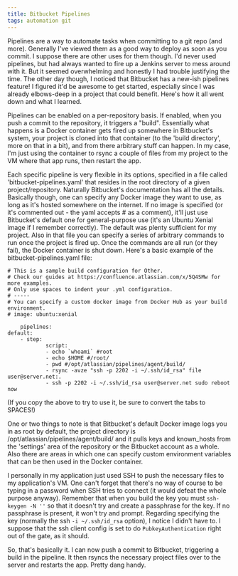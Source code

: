 ```yaml
---
title: Bitbucket Pipelines
tags: automation git
---
```


Pipelines are a way to automate tasks when committing to a git repo (and more). Generally I've viewed them as a good way to deploy as soon as you commit. I suppose there are other uses for them though. I'd never used pipelines, but had always wanted to fire up a Jenkins server to mess around with it. But it seemed overwhelming and honestly I had trouble justifying the time. The other day though, I noticed that Bitbucket has a new-ish pipelines feature! I figured it'd be awesome to get started, especially since I was already elbows-deep in a project that could benefit. Here's how it all went down and what I learned. 

Pipelines can be enabled on a per-repository basis. If enabled, when you push a commit to the repository, it triggers a "build". Essentially what happens is a Docker container gets fired up somewhere in Bitbucket's system, your project is cloned into that container (to the 'build directory', more on that in a bit), and from there arbitrary stuff can happen. In my case, I'm just using the container to rsync a couple of files from my project to the VM where that app runs, then restart the app.

Each specific pipeline is very flexible in its options, specified in a file called 'bitbucket-pipelines.yaml' that resides in the root directory of a given project/repository. Naturally Bitbucket's documentation has all the details. Basically though, one can specify any Docker image they want to use, as long as it's hosted somewhere on the internet. If no image is specified (or it's commented out - the yaml accepts # as a comment), it'll just use Bitbucket's default one for general-purpose use (it's an Ubuntu Xenial image if I remember correctly). The default was plenty sufficient for my project. Also in that file you can specify a series of arbitrary commands to run once the project is fired up. Once the commands are all run (or they fail), the Docker container is shut down. Here's a basic example of the bitbucket-pipelines.yaml file: 

	# This is a sample build configuration for Other.
	# Check our guides at https://confluence.atlassian.com/x/5Q4SMw for more examples.
	# Only use spaces to indent your .yml configuration.
	# -----
	# You can specify a custom docker image from Docker Hub as your build environment.
	# image: ubuntu:xenial

		pipelines:
  	default:
    	- step:
        		script:
          		- echo `whoami` #root
          		- echo $HOME #/root/
          		- pwd #/opt/atlassian/pipelines/agent/build/
          		- rsync -avze "ssh -p 2202 -i ~/.ssh/id_rsa" file user@server.net:.
          		- ssh -p 2202 -i ~/.ssh/id_rsa user@server.net sudo reboot now

<!-- The formatting in the raw kramdown is bad, but it produces correct formatting in the html... -->
(If you copy the above to try to use it, be sure to convert the tabs to SPACES!)

One or two things to note is that Bitbucket's default Docker image logs you in as root by default, the project directory is /opt/atlassian/pipelines/agent/build/ and it pulls keys and known_hosts from the 'settings' area of the repository or the Bitbucket account as a whole. Also there are areas in which one can specify custom environment variables that can be then used in the Docker container. 

I personally in my application just used SSH to push the necessary files to my application's VM. One can't forget that there's no way of course to be typing in a password when SSH tries to connect (it would defeat the whole purpose anyway). Remember that when you build the key you must `ssh-keygen -N ''` so that it doesn't try and create a passphrase for the key. If no passphrase is present, it won't try and prompt. Regarding specifying the key (normally the ssh `-i ~/.ssh/id_rsa` option), I notice I didn't have to. I suppose that the ssh client config is set to do `PubkeyAuthentication` right out of the gate, as it should.

So, that's basically it. I can now push a commit to Bitbucket, triggering a build in the pipeline. It then rsyncs the necessary project files over to the server and restarts the app. Pretty dang handy.
